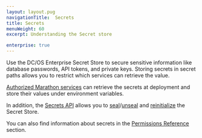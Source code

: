 ```yaml
---
layout: layout.pug
navigationTitle:  Secrets
title: Secrets
menuWeight: 60
excerpt: Understanding the Secret store

enterprise: true
---
```

<!-- The source repository for this topic is https://github.com/dcos/dcos-docs-site -->


Use the DC/OS Enterprise Secret Store to secure sensitive information like database passwords, API tokens, and private keys. Storing secrets in secret paths allows you to restrict which services can retrieve the value.

[Authorized Marathon services](/1.11//security/ent/#spaces) can retrieve the secrets at deployment and store their values under environment variables.

In addition, the [Secrets API](/1.11/security/ent/secrets/secrets-api/) allows you to [seal](/1.11/security/ent/secrets/seal-store/)/[unseal](/1.11/security/ent/secrets/unseal-store/) and [reinitialize](/1.11/security/ent/secrets/custom-key/) the Secret Store.

You can also find information about secrets in the [Permissions Reference](/1.11/security/ent/perms-reference/#secrets) section.
